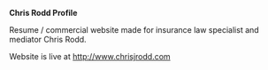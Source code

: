 **Chris Rodd Profile**

Resume / commercial website made for insurance law specialist and mediator Chris Rodd.

Website is live at http://www.chrisjrodd.com